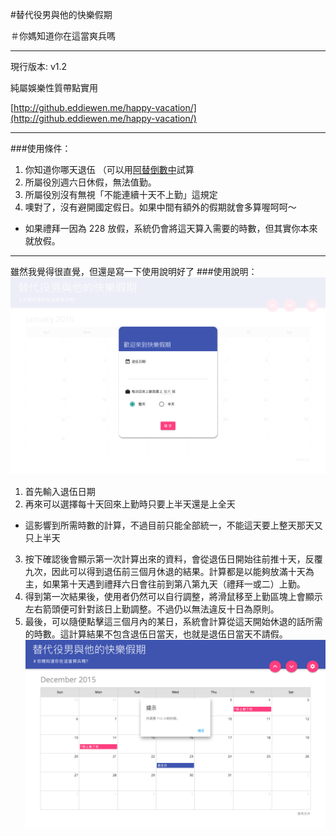 #替代役男與他的快樂假期

＃你媽知道你在這當爽兵嗎

---

現行版本: v1.2

純屬娛樂性質帶點實用

[http://github.eddiewen.me/happy-vacation/](http://github.eddiewen.me/happy-vacation/)

---

###使用條件：

1. 你知道你哪天退伍 （可以用[阿替倒數中](http://smscount.lol)試算
2. 所屬役別週六日休假，無法值勤。
3. 所屬役別沒有無視「不能連續十天不上勤」這規定
4. 噢對了，沒有避開國定假日。如果中間有額外的假期就會多算喔呵呵～
  * 如果禮拜一因為 228 放假，系統仍會將這天算入需要的時數，但其實你本來就放假。

---

雖然我覺得很直覺，但還是寫一下使用說明好了
###使用說明：
![demo-image-1](/images/demo-image-1.png)
1. 首先輸入退伍日期<br/>
2. 再來可以選擇每十天回來上勤時只要上半天還是上全天<br/>
  * 這影響到所需時數的計算，不過目前只能全部統一，不能這天要上整天那天又只上半天<br/>
3. 按下確認後會顯示第一次計算出來的資料，會從退伍日開始往前推十天，反覆九次，因此可以得到退伍前三個月休退的結果。計算都是以能夠放滿十天為主，如果第十天遇到禮拜六日會往前到第八第九天（禮拜一或二）上勤。<br/>
4. 得到第一次結果後，使用者仍然可以自行調整，將滑鼠移至上勤區塊上會顯示左右箭頭便可針對該日上勤調整。不過仍以無法違反十日為原則。<br/>
5. 最後，可以隨便點擊這三個月內的某日，系統會計算從這天開始休退的話所需的時數。這計算結果不包含退伍日當天，也就是退伍日當天不請假。<br/>
![demo-image-2](/images/demo-image-2.png)
